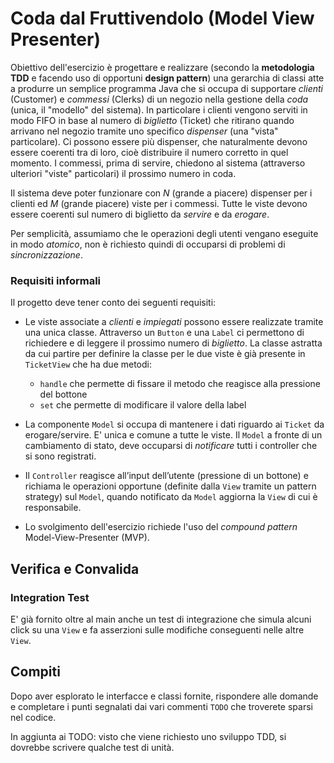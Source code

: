 # Coda dal Fruttivendolo (Model View Presenter)
  


Obiettivo dell'esercizio è progettare e realizzare (secondo la **metodologia
TDD** e facendo uso di opportuni **design pattern**) una gerarchia di classi
atte a produrre un semplice programma Java che si occupa di supportare *clienti*
(Customer) e *commessi* (Clerks) di un negozio nella gestione della *coda*
(unica, il "modello" del sistema). In particolare i clienti vengono serviti in modo FIFO in
base al numero di *biglietto* (Ticket) che ritirano quando arrivano nel negozio
tramite uno specifico *dispenser* (una "vista" particolare). Ci possono essere più
dispenser, che naturalmente devono essere coerenti tra di loro, cioè distribuire il numero
corretto in quel momento. I commessi, prima di servire, chiedono al sistema
(attraverso ulteriori "viste" particolari) il prossimo numero in coda. 

Il sistema deve poter funzionare con *N* (grande a piacere) dispenser per i clienti ed *M* (grande  piacere) viste per i commessi.
Tutte le viste devono essere coerenti sul numero di biglietto da *servire* e da *erogare*.

Per semplicità, assumiamo che le operazioni degli utenti vengano eseguite in modo *atomico*, 
non è richiesto quindi di occuparsi di problemi di *sincronizzazione*.

### Requisiti informali

Il progetto deve tener conto dei seguenti requisiti:

*  Le viste associate a *clienti* e *impiegati* possono essere realizzate tramite una unica classe. Attraverso un `Button` e una `Label` ci permettono di richiedere e di leggere il prossimo numero di *biglietto*. La classe astratta da cui partire per definire la classe per le due viste è già presente in `TicketView` che ha due metodi:
   - `handle` che permette di fissare il metodo che reagisce alla pressione del bottone 
   - `set` che permette di modificare il valore della label

* La componente `Model` si occupa di mantenere i dati riguardo ai `Ticket` da erogare/servire. E' unica e comune a tutte le viste. Il `Model` a fronte di un cambiamento di stato, deve occuparsi di *notificare* tutti i controller che si sono registrati.

* Il `Controller` reagisce all’input dell’utente (pressione di un bottone) e richiama le operazioni opportune (definite dalla `View` tramite un pattern strategy) sul `Model`, quando notificato da `Model` aggiorna la `View` di cui è responsabile.


* Lo svolgimento dell'esercizio richiede l'uso del *compound pattern* Model-View-Presenter (MVP).



## Verifica e Convalida

### Integration Test

E' già fornito oltre al main anche un test di integrazione che simula alcuni click su una `View` e fa asserzioni sulle modifiche conseguenti nelle altre `View`.

## Compiti

Dopo aver esplorato le interfacce e classi fornite, rispondere alle domande e completare i punti segnalati dai vari commenti `TODO` che troverete sparsi nel codice.

In aggiunta ai TODO: visto che viene richiesto uno sviluppo TDD, si dovrebbe scrivere qualche test di unità.

